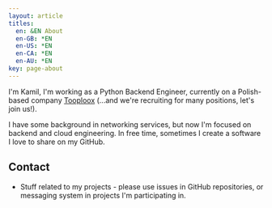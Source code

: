 ```yaml
---
layout: article
titles:
  en: &EN About
  en-GB: *EN
  en-US: *EN
  en-CA: *EN
  en-AU: *EN
key: page-about
---
```


I'm Kamil, I'm working as a Python Backend Engineer, currently on a Polish-based company [Tooploox](https://www.tooploox.com/)
(...and we're recruiting for many positions, let's join us!). 

I have some background in networking services, but now I'm focused on backend and cloud engineering. In free time, sometimes
I create a software I love to share on my GitHub.

## Contact

* Stuff related to my projects - please use issues in GitHub repositories, or messaging system in projects I'm participating in.
